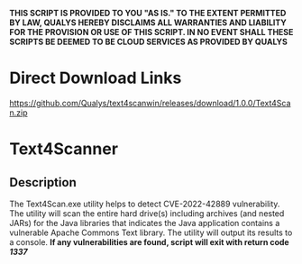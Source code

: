 **THIS SCRIPT IS PROVIDED TO YOU "AS IS." TO THE EXTENT PERMITTED BY LAW, QUALYS HEREBY DISCLAIMS ALL WARRANTIES AND LIABILITY FOR THE PROVISION OR USE OF THIS SCRIPT. IN NO EVENT SHALL THESE SCRIPTS BE DEEMED TO BE CLOUD SERVICES AS PROVIDED BY QUALYS**

# Direct Download Links
https://github.com/Qualys/text4scanwin/releases/download/1.0.0/Text4Scan.zip

# Text4Scanner
## Description
The Text4Scan.exe utility helps to detect CVE-2022-42889 vulnerability.
The utility will scan the entire hard drive(s) including archives (and nested JARs) for the Java libraries that indicates the Java application contains a vulnerable Apache Commons Text library. The utility will output its results to a console.
**If any vulnerabilities are found, script will exit with return code *1337***